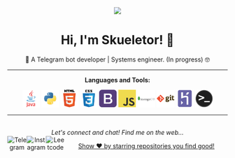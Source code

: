 <div align="center">
<img src="https://i.imgur.com/8MupZHY.gif" width="400px" />
<br>
  
# Hi, I'm Skueletor! 👋
  
:robot: A Telegram bot developer | Systems engineer. (In progress) 🤓
  
  ***

**Languages and Tools:**

<p align="center">

  <div align="center">
  
  <code><img height="40" src="https://raw.githubusercontent.com/devicons/devicon/master/icons/java/java-original-wordmark.svg"></code> <code><img height="40" src="https://raw.githubusercontent.com/github/explore/80688e429a7d4ef2fca1e82350fe8e3517d3494d/topics/python/python.png"></code> <code><img height="40" src="https://raw.githubusercontent.com/github/explore/80688e429a7d4ef2fca1e82350fe8e3517d3494d/topics/html/html.png"></code> <code><img height="40" src="https://raw.githubusercontent.com/github/explore/80688e429a7d4ef2fca1e82350fe8e3517d3494d/topics/css/css.png"></code> <code><img height="40" src="https://raw.githubusercontent.com/github/explore/80688e429a7d4ef2fca1e82350fe8e3517d3494d/topics/bootstrap/bootstrap.png"></code> <code><img height="40" src="https://raw.githubusercontent.com/github/explore/80688e429a7d4ef2fca1e82350fe8e3517d3494d/topics/javascript/javascript.png"></code> <code><img height="40" src="https://raw.githubusercontent.com/github/explore/80688e429a7d4ef2fca1e82350fe8e3517d3494d/topics/mongodb/mongodb.png"></code> <code><img height="40" src="https://raw.githubusercontent.com/github/explore/80688e429a7d4ef2fca1e82350fe8e3517d3494d/topics/git/git.png"></code> <code><img height="40" src="https://raw.githubusercontent.com/devicons/devicon/master/icons/heroku/heroku-plain.svg"></code> <code><img height="40" src="https://raw.githubusercontent.com/github/explore/80688e429a7d4ef2fca1e82350fe8e3517d3494d/topics/terminal/terminal.png"></code>

  </div>
  </p>

---

<p align="center">
<br/>
<i>Let's connect and chat! Find me on the web...</i>
<br />
<a href="https://t.me/DKzippO">
  <img align="left" alt="Telegram" width="44px" src="https://cdn.jsdelivr.net/npm/simple-icons@v3/icons/telegram.svg" />
</a>
<a href="https://www.instagram.com/skueletor/">
  <img align="left" alt="Instagram" width="44px" src="https://cdn.jsdelivr.net/npm/simple-icons@v3/icons/instagram.svg" />
</a>
<a href="https://proandroidoficial.com/">
  <img align="left" alt="Leetcode" width="44px" src="https://cdn.jsdelivr.net/npm/simple-icons@3.13.0/icons/google.svg" />
  
  <p align="center">
    Show ❤️ by starring repositories you find good! 
    <br />
  </p>
</p>
